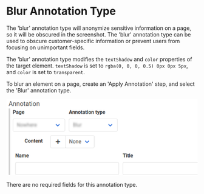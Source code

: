 # Blur Annotation Type

The 'blur' annotation type will anonymize sensitive information on a page, so it will be obscured in the screenshot. The 'blur' annotation type can be used to obscure customer-specific information or prevent users from focusing on unimportant fields.

The 'blur' annotation type modifies the `textShadow` and `color` properties of the target element. `textShadow` is set to `rgba(0, 0, 0, 0.5) 0px 0px 5px`, and `color` is set to `transparent`. 

To blur an element on a page, create an 'Apply Annotation' step, and select the 'Blur' annotation type.

![Badge Annotation Form Reference](images/annotation_subform_blur.png)

There are no required fields for this annotation type.